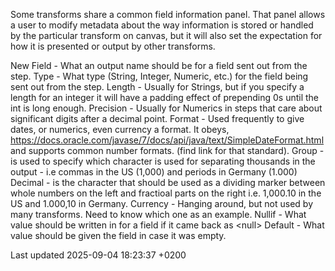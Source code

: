 <div id="header">

</div>

<div id="content">

<div class="paragraph">

Some transforms share a common field information panel. That panel allows a user to modify metadata about the way information is stored or handled by the particular transform on canvas, but it will also set the expectation for how it is presented or output by other transforms.

</div>

<div class="paragraph">

New Field - What an output name should be for a field sent out from the step. Type - What type (String, Integer, Numeric, etc.) for the field being sent out from the step. Length - Usually for Strings, but if you specify a length for an integer it will have a padding effect of prepending 0s until the int is long enough. Precision - Usually for Numerics in steps that care about significant digits after a decimal point. Format - Used frequently to give dates, or numerics, even currency a format. It obeys, <https://docs.oracle.com/javase/7/docs/api/java/text/SimpleDateFormat.html> and supports common number formats. (find link for that standard). Group - is used to specify which character is used for separating thousands in the output - i.e commas in the US (1,000) and periods in Germany (1.000) Decimal - is the character that should be used as a dividing marker between whole numbers on the left and fractioal parts on the right i.e. 1,000.10 in the US and 1.000,10 in Germany. Currency - Hanging around, but not used by many transforms. Need to know which one as an example. Nullif - What value should be written in for a field if it came back as \<null\> Default - What value should be given the field in case it was empty.

</div>

</div>

<div id="footer">

<div id="footer-text">

Last updated 2025-09-04 18:23:37 +0200

</div>

</div>
